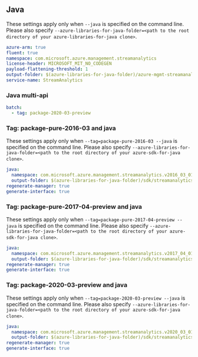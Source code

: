 ## Java

These settings apply only when `--java` is specified on the command line.
Please also specify `--azure-libraries-for-java-folder=<path to the root directory of your azure-libraries-for-java clone>`.

``` yaml $(java)
azure-arm: true
fluent: true
namespace: com.microsoft.azure.management.streamanalytics
license-header: MICROSOFT_MIT_NO_CODEGEN
payload-flattening-threshold: 1
output-folder: $(azure-libraries-for-java-folder)/azure-mgmt-streamanalytics
service-name: StreamAnalytics
```

### Java multi-api

``` yaml $(java) && $(multiapi)
batch:
  - tag: package-2020-03-preview
```

### Tag: package-pure-2016-03 and java

These settings apply only when `--tag=package-pure-2016-03 --java` is specified on the command line.
Please also specify `--azure-libraries-for-java-folder=<path to the root directory of your azure-sdk-for-java clone>`.

``` yaml $(tag) == 'package-pure-2016-03' && $(java) && $(multiapi)
java:
  namespace: com.microsoft.azure.management.streamanalytics.v2016_03_01
  output-folder: $(azure-libraries-for-java-folder)/sdk/streamanalytics/mgmt-v2016_03_01
regenerate-manager: true
generate-interface: true
```

### Tag: package-pure-2017-04-preview and java

These settings apply only when `--tag=package-pure-2017-04-preview --java` is specified on the command line.
Please also specify `--azure-libraries-for-java-folder=<path to the root directory of your azure-sdk-for-java clone>`.

``` yaml $(tag) == 'package-pure-2017-04-preview' && $(java) && $(multiapi)
java:
  namespace: com.microsoft.azure.management.streamanalytics.v2017_04_01_preview
  output-folder: $(azure-libraries-for-java-folder)/sdk/streamanalytics/mgmt-v2017_04_01_preview
regenerate-manager: true
generate-interface: true
```

### Tag: package-2020-03-preview and java

These settings apply only when `--tag=package-2020-03-preview --java` is specified on the command line.
Please also specify `--azure-libraries-for-java-folder=<path to the root directory of your azure-sdk-for-java clone>`.

``` yaml $(tag) == 'package-2020-03-preview' && $(java) && $(multiapi)
java:
  namespace: com.microsoft.azure.management.streamanalytics.v2020_03_01_preview
  output-folder: $(azure-libraries-for-java-folder)/sdk/streamanalytics/mgmt-v2020_03_01_preview
regenerate-manager: true
generate-interface: true
```
